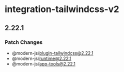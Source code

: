 # integration-tailwindcss-v2

## 2.22.1

### Patch Changes

- @modern-js/plugin-tailwindcss@2.22.1
- @modern-js/runtime@2.22.1
- @modern-js/app-tools@2.22.1
